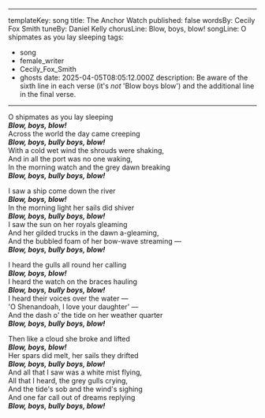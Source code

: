 ---
 templateKey: song
 title: The Anchor Watch
 published: false
 wordsBy: Cecily Fox Smith
 tuneBy: Daniel Kelly
 chorusLine: Blow, boys, blow!
 songLine: O shipmates as you lay sleeping
 tags:
   - song
   - female_writer
   - Cecily_Fox_Smith
   - ghosts
 date: 2025-04-05T08:05:12.000Z
 description: Be aware of the sixth line in each verse (it's _not_ 'Blow boys blow') and the additional line in the final verse.
 ---
 
 O shipmates as you lay sleeping\
 ***Blow, boys, blow!***\
 Across the world the day came creeping\
 ***Blow, boys, bully boys, blow!***\
 With a cold wet wind the shrouds were shaking,\
 And in all the port was no one waking,\
 In the morning watch and the grey dawn breaking\
 ***Blow, boys, bully boys, blow!***
 
 I saw a ship come down the river\
 ***Blow, boys, blow!***\
 In the morning light her sails did shiver\
 ***Blow, boys, bully boys, blow!***\
 I saw the sun on her royals gleaming\
 And her gilded trucks in the dawn a-gleaming,\
 And the bubbled foam of her bow-wave streaming —\
 ***Blow, boys, bully boys, blow!***
 
 I heard the gulls all round her calling\
 ***Blow, boys, blow!***\
 I heard the watch on the braces hauling\
 ***Blow, boys, bully boys, blow!***\
 I heard their voices over the water —\
 'O Shenandoah, I love your daughter' —\
 And the dash o' the tide on her weather quarter\
 ***Blow, boys, bully boys, blow!***
 
 Then like a cloud she broke and lifted\
 ***Blow, boys, blow!***\
 Her spars did melt, her sails they drifted\
 ***Blow, boys, bully boys, blow!***\
 And all that I saw was a white mist flying,\
 All that I heard, the grey gulls crying,\
 And the tide's sob and the wind's sighing\
 And one far call out of dreams replying\
 ***Blow, boys, bully boys, blow!***
